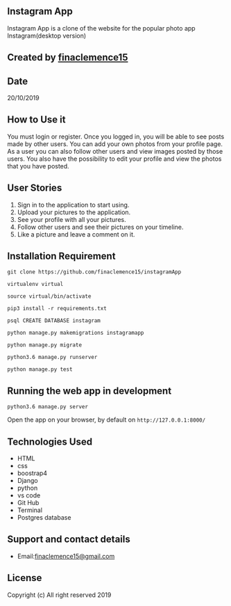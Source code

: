 ## Instagram App

Instagram App is a clone of the website for the popular photo app Instagram(desktop version) 

## Created by [finaclemence15](https://github.com/finaclemence15)

## Date

20/10/2019

## How to Use it

You must login or register. Once you logged in, you will be able to see posts made by other users. You can add your own photos from your profile page. As a user you can also follow other users and view images posted by those users. You also have the possibility to edit your profile and view the photos that you have posted.

## User Stories

1. Sign in to the application to start using.
2. Upload your pictures to the application.
3. See your profile with all your pictures.
4. Follow other users and see their pictures on your timeline.
5. Like a picture and leave a comment on it.

 
## Installation Requirement


```
git clone https://github.com/finaclemence15/instagramApp

virtualenv virtual

source virtual/bin/activate

pip3 install -r requirements.txt

psql CREATE DATABASE instagram

python manage.py makemigrations instagramapp

python manage.py migrate

python3.6 manage.py runserver

python manage.py test

```

## Running the web app in development

``` python3.6 manage.py server ```

Open the app on your browser, by default on ``` http://127.0.0.1:8000/ ```

## Technologies Used

* HTML
* css
* boostrap4
* Django
* python
* vs code
* Git Hub
* Terminal
* Postgres database 

## Support and contact details

+ Email:finaclemence15@gmail.com

## License

Copyright (c) All right reserved 2019
